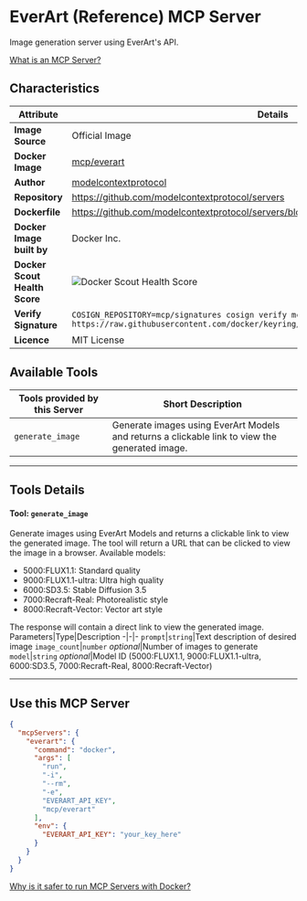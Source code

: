 # EverArt (Reference) MCP Server

Image generation server using EverArt's API.

[What is an MCP Server?](https://www.anthropic.com/news/model-context-protocol)

## Characteristics
Attribute|Details|
|-|-|
**Image Source**|Official Image
**Docker Image**|[mcp/everart](https://hub.docker.com/repository/docker/mcp/everart)
**Author**|[modelcontextprotocol](https://github.com/modelcontextprotocol)
**Repository**|https://github.com/modelcontextprotocol/servers
**Dockerfile**|https://github.com/modelcontextprotocol/servers/blob/2025.4.6/src/everart/Dockerfile
**Docker Image built by**|Docker Inc.
**Docker Scout Health Score**| ![Docker Scout Health Score](https://api.scout.docker.com/v1/policy/insights/org-image-score/badge/mcp/everart)
**Verify Signature**|`COSIGN_REPOSITORY=mcp/signatures cosign verify mcp/everart --key https://raw.githubusercontent.com/docker/keyring/refs/heads/main/public/mcp/latest.pub`
**Licence**|MIT License

## Available Tools
Tools provided by this Server|Short Description
-|-
`generate_image`|Generate images using EverArt Models and returns a clickable link to view the generated image.|

---
## Tools Details

#### Tool: **`generate_image`**
Generate images using EverArt Models and returns a clickable link to view the generated image. The tool will return a URL that can be clicked to view the image in a browser. Available models:
- 5000:FLUX1.1: Standard quality
- 9000:FLUX1.1-ultra: Ultra high quality
- 6000:SD3.5: Stable Diffusion 3.5
- 7000:Recraft-Real: Photorealistic style
- 8000:Recraft-Vector: Vector art style

The response will contain a direct link to view the generated image.
Parameters|Type|Description
-|-|-
`prompt`|`string`|Text description of desired image
`image_count`|`number` *optional*|Number of images to generate
`model`|`string` *optional*|Model ID (5000:FLUX1.1, 9000:FLUX1.1-ultra, 6000:SD3.5, 7000:Recraft-Real, 8000:Recraft-Vector)

---
## Use this MCP Server

```json
{
  "mcpServers": {
    "everart": {
      "command": "docker",
      "args": [
        "run",
        "-i",
        "--rm",
        "-e",
        "EVERART_API_KEY",
        "mcp/everart"
      ],
      "env": {
        "EVERART_API_KEY": "your_key_here"
      }
    }
  }
}
```

[Why is it safer to run MCP Servers with Docker?](https://www.docker.com/blog/the-model-context-protocol-simplifying-building-ai-apps-with-anthropic-claude-desktop-and-docker/)
